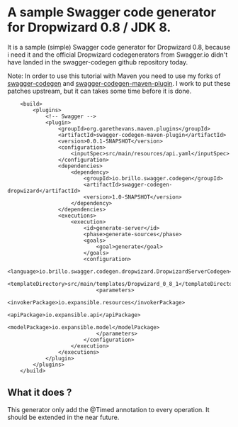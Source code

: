 # A sample Swagger code generator for Dropwizard 0.8 / JDK 8.

It is a sample (simple) Swagger code generator for Dropwizard 0.8, because i need it and the official Dropwizard codegenerators from Swagger.io
didn't have landed in the swagger-codegen github repository today.

Note: In order to use this tutorial with Maven you need to use my forks of [swagger-codegen](https://github.com/rastaman/swagger-codegen/) and [swagger-codegen-maven-plugin](https://github.com/rastaman/swagger-codegen-maven-plugin/). I work to put these patches upstream, but it can takes some time before it is done.

```
    <build>
        <plugins>
            <!-- Swagger -->
            <plugin>
                <groupId>org.garethevans.maven.plugins</groupId>
                <artifactId>swagger-codegen-maven-plugin</artifactId>
                <version>0.0.1-SNAPSHOT</version>
                <configuration>
                    <inputSpec>src/main/resources/api.yaml</inputSpec>
                </configuration>
                <dependencies>
                    <dependency>
                        <groupId>io.brillo.swagger.codegen</groupId>
                        <artifactId>swagger-codegen-dropwizard</artifactId>
                        <version>1.0-SNAPSHOT</version>
                    </dependency>
                </dependencies>
                <executions>
                    <execution>
                        <id>generate-server</id>
                        <phase>generate-sources</phase>
                        <goals>
                            <goal>generate</goal>
                        </goals>
                        <configuration>
                            <language>io.brillo.swagger.codegen.dropwizard.DropwizardServerCodegen</language>
                            <templateDirectory>src/main/templates/Dropwizard_0_8_1</templateDirectory>
                            <parameters>
                                <invokerPackage>io.expansible.resources</invokerPackage>
                                <apiPackage>io.expansible.api</apiPackage>
                                <modelPackage>io.expansible.model</modelPackage>
                            </parameters>
                        </configuration>
                    </execution>
                </executions>
            </plugin>
        </plugins>
    </build>
```

## What it does ?

This generator only add the @Timed annotation to every operation. It should be extended in the near future.
